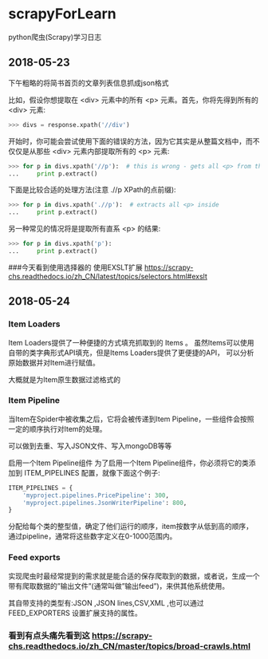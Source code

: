 # scrapyForLearn
python爬虫(Scrapy)学习日志


## 2018-05-23
下午粗略的将简书首页的文章列表信息抓成json格式

比如，假设你想提取在 \<div> 元素中的所有 \<p> 元素。首先，你将先得到所有的 \<div> 元素:

``` python
>>> divs = response.xpath('//div') 
```
开始时，你可能会尝试使用下面的错误的方法，因为它其实是从整篇文档中，而不仅仅是从那些 \<div> 元素内部提取所有的 \<p> 元素:

``` python
>>> for p in divs.xpath('//p'):  # this is wrong - gets all <p> from the whole document
...     print p.extract() 
```
下面是比较合适的处理方法(注意 .//p XPath的点前缀):

``` python
>>> for p in divs.xpath('.//p'):  # extracts all <p> inside
...     print p.extract() 
```
另一种常见的情况将是提取所有直系 \<p> 的结果:

``` python
>>> for p in divs.xpath('p'):
...     print p.extract() 
```

###今天看到使用选择器的 使用EXSLT扩展
https://scrapy-chs.readthedocs.io/zh_CN/latest/topics/selectors.html#exslt


## 2018-05-24

### Item Loaders
Item Loaders提供了一种便捷的方式填充抓取到的 Items 。 虽然Items可以使用自带的类字典形式API填充，但是Items Loaders提供了更便捷的API， 可以分析原始数据并对Item进行赋值。

大概就是为Item原生数据过滤格式的

### Item Pipeline

当Item在Spider中被收集之后，它将会被传递到Item Pipeline，一些组件会按照一定的顺序执行对Item的处理。

可以做到去重、写入JSON文件、写入mongoDB等等

启用一个Item Pipeline组件
为了启用一个Item Pipeline组件，你必须将它的类添加到 ITEM_PIPELINES 配置，就像下面这个例子:
```python
ITEM_PIPELINES = {
    'myproject.pipelines.PricePipeline': 300,
    'myproject.pipelines.JsonWriterPipeline': 800,
}
```
分配给每个类的整型值，确定了他们运行的顺序，item按数字从低到高的顺序，通过pipeline，通常将这些数字定义在0-1000范围内。

### Feed exports
实现爬虫时最经常提到的需求就是能合适的保存爬取到的数据，或者说，生成一个带有爬取数据的”输出文件”(通常叫做”输出feed”)，来供其他系统使用。

其自带支持的类型有:JSON ,JSON lines,CSV,XML ,也可以通过 FEED_EXPORTERS 设置扩展支持的属性。


### 看到有点头痛先看到这 https://scrapy-chs.readthedocs.io/zh_CN/master/topics/broad-crawls.html